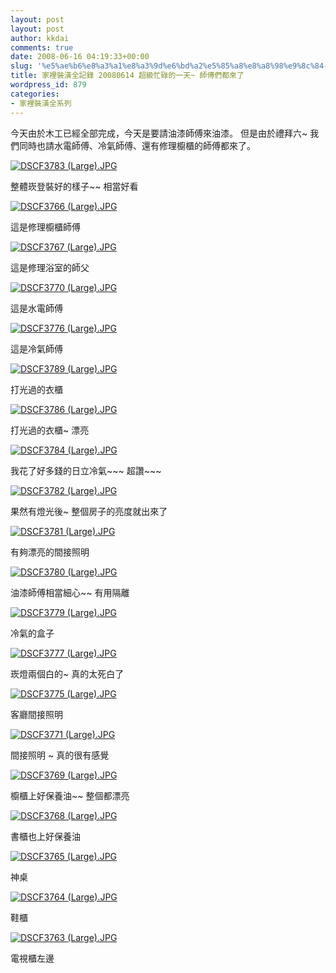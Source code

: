 ```yaml
---
layout: post
layout: post
author: kkdai
comments: true
date: 2008-06-16 04:19:33+00:00
slug: '%e5%ae%b6%e8%a3%a1%e8%a3%9d%e6%bd%a2%e5%85%a8%e8%a8%98%e9%8c%84-20080614-%e8%b6%85%e7%b4%9a%e5%bf%99%e7%a2%8c%e7%9a%84%e4%b8%80%e5%a4%a9-%e5%b8%ab%e5%82%85%e5%80%91%e9%83%bd%e4%be%86%e4%ba%86'
title: 家裡裝潢全記錄 20080614 超級忙碌的一天~ 師傅們都來了
wordpress_id: 879
categories:
- 家裡裝潢全系列
---
```


今天由於木工已經全部完成，今天是要請油漆師傅來油漆。 但是由於禮拜六~ 我們同時也請水電師傅、冷氣師傅、還有修理櫥櫃的師傅都來了。

[![DSCF3783 (Large).JPG](http://farm4.static.flickr.com/3117/2580902863_361ff3e8a6.jpg)](http://www.flickr.com/photos/27643002@N00/2580902863/)

整體崁登裝好的樣子~~ 相當好看

[![DSCF3766 (Large).JPG](http://farm4.static.flickr.com/3147/2580894411_a3eebaa7f1.jpg)](http://www.flickr.com/photos/27643002@N00/2580894411/)

這是修理櫥櫃師傅

[![DSCF3767 (Large).JPG](http://farm4.static.flickr.com/3055/2581722782_9e24cac4b2.jpg)](http://www.flickr.com/photos/27643002@N00/2581722782/)

這是修理浴室的師父

[![DSCF3770 (Large).JPG](http://farm4.static.flickr.com/3024/2581724184_862c85c957.jpg)](http://www.flickr.com/photos/27643002@N00/2581724184/)

這是水電師傅

[![DSCF3776 (Large).JPG](http://farm4.static.flickr.com/3058/2580899535_971dc09b7e.jpg)](http://www.flickr.com/photos/27643002@N00/2580899535/)

這是冷氣師傅


<!-- more -->
 

[![DSCF3789 (Large).JPG](http://farm4.static.flickr.com/3075/2581731718_ee4d30465d.jpg)](http://www.flickr.com/photos/27643002@N00/2581731718/)

打光過的衣櫃

[![DSCF3786 (Large).JPG](http://farm4.static.flickr.com/3161/2581731228_2bab862940.jpg)](http://www.flickr.com/photos/27643002@N00/2581731228/)

打光過的衣櫃~ 漂亮

[![DSCF3784 (Large).JPG](http://farm4.static.flickr.com/3014/2580903185_6d05aa94d4.jpg)](http://www.flickr.com/photos/27643002@N00/2580903185/)

我花了好多錢的日立冷氣~~~ 超讚~~~

[](http://www.flickr.com/photos/27643002@N00/2580902863/)

[![DSCF3782 (Large).JPG](http://farm4.static.flickr.com/3089/2580902511_6a63326654.jpg)](http://www.flickr.com/photos/27643002@N00/2580902511/)

果然有燈光後~ 整個房子的亮度就出來了

[![DSCF3781 (Large).JPG](http://farm4.static.flickr.com/3042/2581729776_1fe0654363.jpg)](http://www.flickr.com/photos/27643002@N00/2581729776/)

有夠漂亮的間接照明

[![DSCF3780 (Large).JPG](http://farm4.static.flickr.com/3001/2580901579_9bc5b4c748.jpg)](http://www.flickr.com/photos/27643002@N00/2580901579/)

油漆師傅相當細心~~ 有用隔離

[![DSCF3779 (Large).JPG](http://farm4.static.flickr.com/3126/2581728802_8ee902373c.jpg)](http://www.flickr.com/photos/27643002@N00/2581728802/)

冷氣的盒子

[![DSCF3777 (Large).JPG](http://farm4.static.flickr.com/3057/2581727658_6a63e5bb46.jpg)](http://www.flickr.com/photos/27643002@N00/2581727658/)

崁燈兩個白的~ 真的太死白了

[![DSCF3775 (Large).JPG](http://farm4.static.flickr.com/3034/2580899009_f373cd0515.jpg)](http://www.flickr.com/photos/27643002@N00/2580899009/)

客廳間接照明

[![DSCF3771 (Large).JPG](http://farm4.static.flickr.com/3182/2581724548_5ba2f2ac2c.jpg)](http://www.flickr.com/photos/27643002@N00/2581724548/)

間接照明 ~ 真的很有感覺

[![DSCF3769 (Large).JPG](http://farm4.static.flickr.com/3088/2580895819_1e50c1ff6a.jpg)](http://www.flickr.com/photos/27643002@N00/2580895819/)

櫥櫃上好保養油~~ 整個都漂亮

[![DSCF3768 (Large).JPG](http://farm4.static.flickr.com/3192/2581723294_3ca86df095.jpg)](http://www.flickr.com/photos/27643002@N00/2581723294/)

書櫃也上好保養油

[](http://www.flickr.com/photos/27643002@N00/2581722782/)

[](http://www.flickr.com/photos/27643002@N00/2580894411/)

[![DSCF3765 (Large).JPG](http://farm4.static.flickr.com/3032/2580893773_31c231530a.jpg)](http://www.flickr.com/photos/27643002@N00/2580893773/)

神桌

[![DSCF3764 (Large).JPG](http://farm4.static.flickr.com/3102/2581721220_07e2a023b4.jpg)](http://www.flickr.com/photos/27643002@N00/2581721220/)

鞋櫃

[![DSCF3763 (Large).JPG](http://farm4.static.flickr.com/3079/2580892809_b7924bfb09.jpg)](http://www.flickr.com/photos/27643002@N00/2580892809/)

電視櫃左邊
